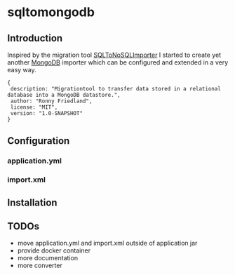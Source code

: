 # sqltomongodb

## Introduction

Inspired by the migration tool [SQLToNoSQLImporter](https://github.com/msathis/SQLToNoSQLImporter) I started to create yet another [MongoDB](https://www.mongodb.com/) importer which can be configured and extended in a very easy way.


    {
     description: "Migrationtool to transfer data stored in a relational database into a MongoDB datastore.",
     author: "Ronny Friedland",
     license: "MIT",
     version: "1.0-SNAPSHOT"
    }

## Configuration

### application.yml

### import.xml

## Installation

## TODOs

- move application.yml and import.xml outside of application jar  
- provide docker container  
- more documentation  
- more converter
